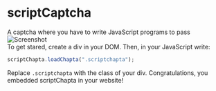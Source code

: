 # scriptCaptcha
A captcha where you have to write JavaScript programs to pass
![Screenshot](https://raw.githubusercontent.com/ProgramistaZpolski/scriptChapta/master/scc.png)<br>
To get stared, create a div in your DOM. Then, in your JavaScript write:
```js
scriptChapta.loadChapta(".scriptchapta");
```
Replace ``.scriptchapta`` with the class of your div.
Congratulations, you embedded scriptChapta in your website!
